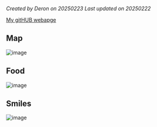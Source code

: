 *Created by Deron on 20250223 Last updated on 20250222*

[My gitHUB webapge]([https://github.com/DeronHuang](https://deronhuang.github.io/))


## Map
![image](https://github.com/user-attachments/assets/2c6c0b27-c470-4c55-93c6-eae006fe21c7)


## Food
![image](https://github.com/user-attachments/assets/9a0a666d-91cb-446a-b636-f9405bfee278)


## Smiles
![image](https://github.com/user-attachments/assets/de78f718-c484-4276-9a5b-0c4d9108916d)

